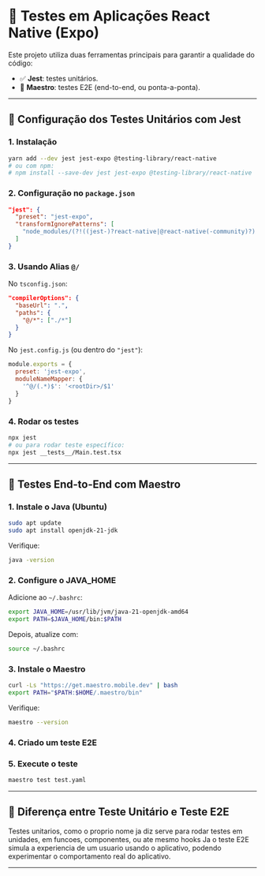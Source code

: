 # 📱 Testes em Aplicações React Native (Expo)

Este projeto utiliza duas ferramentas principais para garantir a qualidade do código:

- ✅ **Jest**: testes unitários.
- 🧪 **Maestro**: testes E2E (end-to-end, ou ponta-a-ponta).

---

## 🔧 Configuração dos Testes Unitários com Jest

### 1. Instalação

```bash
yarn add --dev jest jest-expo @testing-library/react-native
# ou com npm:
# npm install --save-dev jest jest-expo @testing-library/react-native
```

### 2. Configuração no `package.json`

```json
"jest": {
  "preset": "jest-expo",
  "transformIgnorePatterns": [
    "node_modules/(?!((jest-)?react-native|@react-native(-community)?)|expo(nent)?|@expo(nent)?/.*|@expo-google-fonts/.*|react-navigation|@react-navigation/.*|@sentry/react-native|native-base|react-native-svg)"
  ]
}
```

### 3. Usando Alias `@/`

No `tsconfig.json`:

```json
"compilerOptions": {
  "baseUrl": ".",
  "paths": {
    "@/*": ["./*"]
  }
}
```

No `jest.config.js` (ou dentro do `"jest"`):

```js
module.exports = {
  preset: 'jest-expo',
  moduleNameMapper: {
    '^@/(.*)$': '<rootDir>/$1'
  }
}
```

### 4. Rodar os testes

```bash
npx jest
# ou para rodar teste específico:
npx jest __tests__/Main.test.tsx
```

---

## 🤖 Testes End-to-End com Maestro

### 1. Instale o Java (Ubuntu)

```bash
sudo apt update
sudo apt install openjdk-21-jdk
```

Verifique:

```bash
java -version
```

### 2. Configure o JAVA_HOME

Adicione ao `~/.bashrc`:

```bash
export JAVA_HOME=/usr/lib/jvm/java-21-openjdk-amd64
export PATH=$JAVA_HOME/bin:$PATH
```

Depois, atualize com:

```bash
source ~/.bashrc
```

### 3. Instale o Maestro

```bash
curl -Ls "https://get.maestro.mobile.dev" | bash
export PATH="$PATH:$HOME/.maestro/bin"
```

Verifique:

```bash
maestro --version
```

### 4. Criado um teste E2E


### 5. Execute o teste

```bash
maestro test test.yaml
```

---

## 🧠 Diferença entre Teste Unitário e Teste E2E

Testes unitarios, como o proprio nome ja diz serve para rodar testes em unidades, em funcoes, componentes, ou ate mesmo hooks
Ja o teste E2E simula a experiencia de um usuario usando o aplicativo, podendo experimentar o comportamento real do aplicativo. 

---
